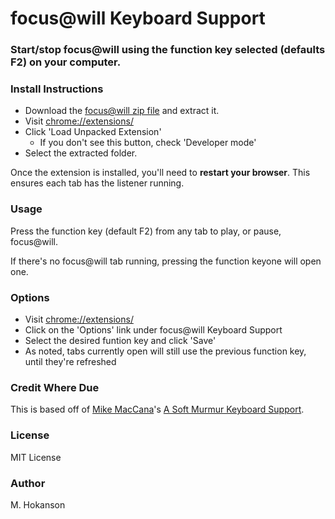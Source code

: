 # focus@will Keyboard Support

### Start/stop focus@will using the function key selected (defaults F2) on your computer.

### Install Instructions

 - Download the [focus@will zip file](https://github.com/h0ke/focusatwillkeysupport/archive/master.zip) and extract it.
 - Visit [chrome://extensions/](chrome://extensions/)
 - Click 'Load Unpacked Extension'
     - If you don't see this button, check 'Developer mode'
 - Select the extracted folder.

Once the extension is installed, you'll need to **restart your browser**. This ensures each tab has the listener running.

### Usage

Press the function key (default F2) from any tab to play, or pause, focus@will.

If there's no focus@will tab running, pressing the function keyone will open one.


### Options

 - Visit [chrome://extensions/](chrome://extensions/)
 - Click on the 'Options' link under focus@will Keyboard Support
 - Select the desired funtion key and click 'Save'
 - As noted, tabs currently open will still use the previous function key, until they're refreshed

### Credit Where Due

This is based off of [Mike MacCana](https://github.com/mikemaccana)'s [A Soft Murmur Keyboard Support](https://github.com/mikemaccana/aoftmurmurkeys).

### License

MIT License

### Author

M. Hokanson

